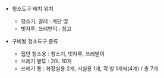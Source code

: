 - 청소도구 배치 위치
    - 청소기, 걸레 : 계단 옆
    - 빗자루, 쓰레받이 : 창고

- 구비될 청소도구 종류
    - 집안 청소용 : 청소기, 빗자루, 쓰레받이
    - 쓰레기 봉투 : 20L 10개
    - 쓰레기 통 : 화장실용 2개, 거실용 1개, 각 방 1개씩(4개) / 총 7개